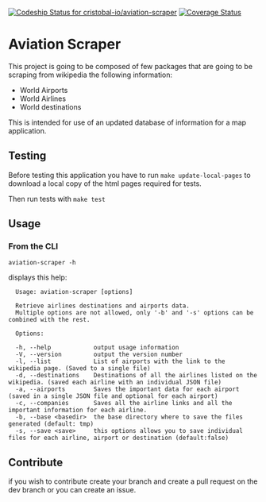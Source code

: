 [ ![Codeship Status for cristobal-io/aviation-scraper](https://codeship.com/projects/9044a590-0f89-0134-5101-1e1c023ab022/status?branch=master)](https://codeship.com/projects/143478)  [![Coverage Status](https://coveralls.io/repos/github/cristobal-io/aviation-scraper/badge.svg?branch=master)](https://coveralls.io/github/cristobal-io/aviation-scraper?branch=master)

# Aviation Scraper
 
This project is going to be composed of few packages that are
going to be scraping from wikipedia the following information:

- World Airports
- World Airlines
- World destinations

This is intended for use of an updated database of information for a map application.

## Testing

Before testing this application you have to run `make update-local-pages` to download a local copy of the html pages required for tests.

Then run tests with `make test`

## Usage 

### From the CLI

`aviation-scraper -h`

displays this help:

```
  Usage: aviation-scraper [options]

  Retrieve airlines destinations and airports data.
  Multiple options are not allowed, only '-b' and '-s' options can be combined with the rest.

  Options:

  -h, --help            output usage information
  -V, --version         output the version number
  -l, --list            List of airports with the link to the wikipedia page. (Saved to a single file)
  -d, --destinations    Destinations of all the airlines listed on the wikipedia. (saved each airline with an individual JSON file)
  -a, --airports        Saves the important data for each airport (saved in a single JSON file and optional for each airport)
  -c, --companies       Saves all the airline links and all the important information for each airline.
  -b, --base <basedir>  the base directory where to save the files generated (default: tmp)
  -s, --save <save>     this options allows you to save individual files for each airline, airport or destination (default:false)
```


## Contribute

if you wish to contribute create your branch and create a pull request on the dev branch or you can create an issue.
